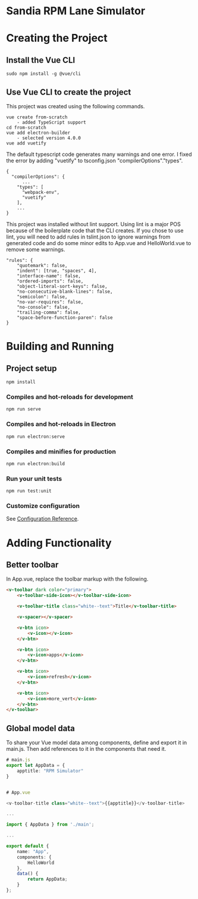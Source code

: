# Sandia RPM Lane Simulator

# Creating the Project

## Install the Vue CLI

```
sudo npm install -g @vue/cli
```

## Use Vue CLI to create the project

This project was created using the following commands.

```
vue create from-scratch
    - added TypeScript support
cd from-scratch
vue add electron-builder
    - selected version 4.0.0
vue add vuetify
```

The default typescript code generates many warnings and one error. I fixed the error by adding "vuetify" to tsconfig.json "compilerOptions"."types".

```
{
  "compilerOptions": {
      ...
    "types": [
      "webpack-env",
      "vuetify"
    ],
    ...
}
```

This project was installed without lint support. Using lint is a major POS because of the boilerplate code that the CLI creates. If you chose to use lint, you will need to add rules in tslint.json to ignore warnings from generated code and do some minor edits to App.vue and HelloWorld.vue to remove some warnings.

```
"rules": {
    "quotemark": false,
    "indent": [true, "spaces", 4],
    "interface-name": false,
    "ordered-imports": false,
    "object-literal-sort-keys": false,
    "no-consecutive-blank-lines": false,
    "semicolon": false,
    "no-var-requires": false,
    "no-console": false,
    "trailing-comma": false,
    "space-before-function-paren": false
}

```

# Building and Running

## Project setup

```
npm install
```

### Compiles and hot-reloads for development

```
npm run serve
```

### Compiles and hot-reloads in Electron

```
npm run electron:serve
```

### Compiles and minifies for production

```
npm run electron:build
```

### Run your unit tests

```
npm run test:unit
```

### Customize configuration

See [Configuration Reference](https://cli.vuejs.org/config/).

# Adding Functionality

## Better toolbar

In App.vue, replace the toolbar markup with the following.

```html
<v-toolbar dark color="primary">
    <v-toolbar-side-icon></v-toolbar-side-icon>

    <v-toolbar-title class="white--text">Title</v-toolbar-title>

    <v-spacer></v-spacer>

    <v-btn icon>
        <v-icon></v-icon>
    </v-btn>

    <v-btn icon>
        <v-icon>apps</v-icon>
    </v-btn>

    <v-btn icon>
        <v-icon>refresh</v-icon>
    </v-btn>

    <v-btn icon>
        <v-icon>more_vert</v-icon>
    </v-btn>
</v-toolbar>
```

## Global model data

To share your Vue model data among components, define and export it in main.js. Then add references to it in the components that need it.

```typescript
# main.js
export let AppData = {
    apptitle: "RPM Simulator"
}


# App.vue

<v-toolbar-title class="white--text">{{apptitle}}</v-toolbar-title>

...

import { AppData } from './main';

...

export default {
    name: "App",
    components: {
        HelloWorld
    },
    data() {
        return AppData;
    }
};


```
